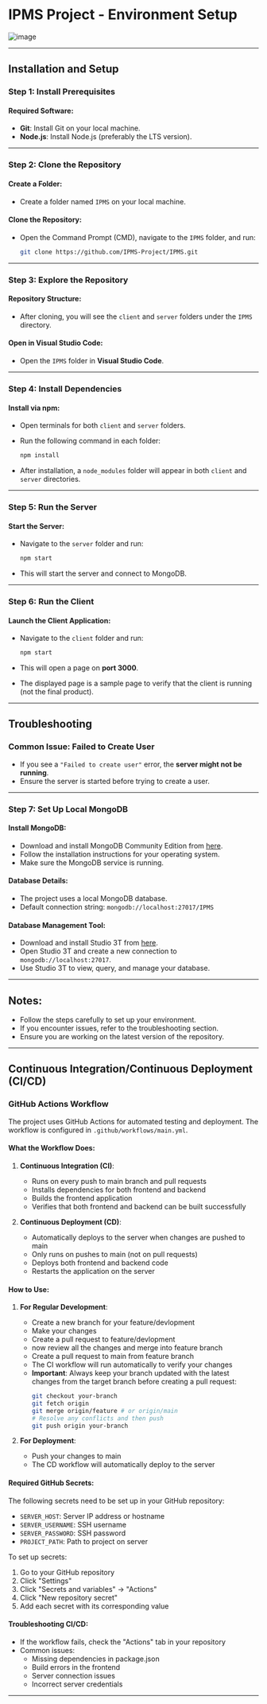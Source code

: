 # IPMS Project - Environment Setup

![image](https://github.com/user-attachments/assets/2ac4e0b2-0bbe-4656-b0b9-fe5e0dc0ab09)

---

## Installation and Setup

### Step 1: Install Prerequisites

#### Required Software:

- **Git**: Install Git on your local machine.
- **Node.js**: Install Node.js (preferably the LTS version).

---

### Step 2: Clone the Repository

#### Create a Folder:

- Create a folder named `IPMS` on your local machine.

#### Clone the Repository:

- Open the Command Prompt (CMD), navigate to the `IPMS` folder, and run:

  ```bash
  git clone https://github.com/IPMS-Project/IPMS.git
  ```

---

### Step 3: Explore the Repository

#### Repository Structure:

- After cloning, you will see the `client` and `server` folders under the `IPMS` directory.

#### Open in Visual Studio Code:

- Open the `IPMS` folder in **Visual Studio Code**.

---

### Step 4: Install Dependencies

#### Install via npm:

- Open terminals for both `client` and `server` folders.
- Run the following command in each folder:

  ```bash
  npm install
  ```

- After installation, a `node_modules` folder will appear in both `client` and `server` directories.

---

### Step 5: Run the Server

#### Start the Server:

- Navigate to the `server` folder and run:

  ```bash
  npm start
  ```

- This will start the server and connect to MongoDB.

---

### Step 6: Run the Client

#### Launch the Client Application:

- Navigate to the `client` folder and run:

  ```bash
  npm start
  ```

- This will open a page on **port 3000**.
- The displayed page is a sample page to verify that the client is running (not the final product).

---

## Troubleshooting

### Common Issue: Failed to Create User

- If you see a `"Failed to create user"` error, the **server might not be running**.
- Ensure the server is started before trying to create a user.

---

### Step 7: Set Up Local MongoDB

#### Install MongoDB:

- Download and install MongoDB Community Edition from [here](https://www.mongodb.com/try/download/community).
- Follow the installation instructions for your operating system.
- Make sure the MongoDB service is running.

#### Database Details:

- The project uses a local MongoDB database.
- Default connection string: `mongodb://localhost:27017/IPMS`

#### Database Management Tool:

- Download and install Studio 3T from [here](https://studio3t.com/download/).
- Open Studio 3T and create a new connection to `mongodb://localhost:27017`.
- Use Studio 3T to view, query, and manage your database.

---

## Notes:

- Follow the steps carefully to set up your environment.
- If you encounter issues, refer to the troubleshooting section.
- Ensure you are working on the latest version of the repository.

---

## Continuous Integration/Continuous Deployment (CI/CD)

### GitHub Actions Workflow

The project uses GitHub Actions for automated testing and deployment. The workflow is configured in `.github/workflows/main.yml`.

#### What the Workflow Does:

1. **Continuous Integration (CI)**:

   - Runs on every push to main branch and pull requests
   - Installs dependencies for both frontend and backend
   - Builds the frontend application
   - Verifies that both frontend and backend can be built successfully

2. **Continuous Deployment (CD)**:
   - Automatically deploys to the server when changes are pushed to main
   - Only runs on pushes to main (not on pull requests)
   - Deploys both frontend and backend code
   - Restarts the application on the server

#### How to Use:

1. **For Regular Development**:

   - Create a new branch for your feature/devlopment
   - Make your changes
   - Create a pull request to feature/devlopment
   - now review all the changes and merge into feature branch
   - Create a pull request to main from feature branch
   - The CI workflow will run automatically to verify your changes
   - **Important**: Always keep your branch updated with the latest changes from the target branch before creating a pull request:
     ```bash
     git checkout your-branch
     git fetch origin
     git merge origin/feature # or origin/main
     # Resolve any conflicts and then push
     git push origin your-branch
     ```

2. **For Deployment**:
   - Push your changes to main
   - The CD workflow will automatically deploy to the server

#### Required GitHub Secrets:

The following secrets need to be set up in your GitHub repository:

- `SERVER_HOST`: Server IP address or hostname
- `SERVER_USERNAME`: SSH username
- `SERVER_PASSWORD`: SSH password
- `PROJECT_PATH`: Path to project on server

To set up secrets:

1. Go to your GitHub repository
2. Click "Settings"
3. Click "Secrets and variables" → "Actions"
4. Click "New repository secret"
5. Add each secret with its corresponding value

#### Troubleshooting CI/CD:

- If the workflow fails, check the "Actions" tab in your repository
- Common issues:
  - Missing dependencies in package.json
  - Build errors in the frontend
  - Server connection issues
  - Incorrect server credentials

---
